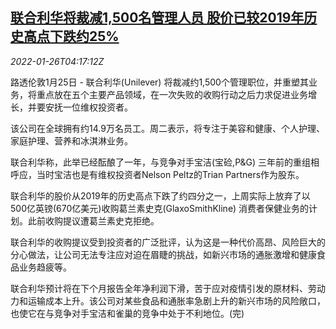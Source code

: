<!--1643171462000-->
[联合利华将裁减1,500名管理人员 股价已较2019年历史高点下跌约25%](https://cn.reuters.com/article/unilever-layoff-management-0125-tues-idCNKBS2K009R)
------

<div><i>2022-01-26T04:17:12Z</i></div><p>路透伦敦1月25日 - 联合利华(Unilever) 将裁减约1,500个管理职位，并重塑其业务，将重点放在五个主要产品领域，在一次失败的收购行动之后力求促进业务增长，并要安抚一位维权投资者。</p><p>该公司在全球拥有约14.9万名员工。周二表示，将专注于美容和健康、个人护理、家庭护理、营养和冰淇淋业务。</p><p>联合利华称，此举已经酝酿了一年，与竞争对手宝洁(宝硷,P&amp;G) 三年前的重组相呼应，当时宝洁也是有维权投资者Nelson Peltz的Trian Partners作为股东。</p><p>联合利华的股价从2019年的历史高点下跌了约四分之一，上周实际上放弃了以500亿英镑(670亿美元)收购葛兰素史克(GlaxoSmithKline) 消费者保健业务的计划。此前收购提议遭葛兰素史克拒绝。</p><p>联合利华的收购提议受到投资者的广泛批评，认为这是一种代价高昂、风险巨大的分心做法，让公司无法专注应对迫在眉睫的挑战，如新兴市场的通胀激增和健康食品业务趋疲等。</p><p>联合利华预计将在下个月报告全年净利润下滑，苦于应对疫情引发的原材料、劳动力和运输成本上升。该公司对某些食品和通胀率急剧上升的新兴市场的风险敞口，也使它在与竞争对手宝洁和雀巢的竞争中处于不利地位。(完)</p>
